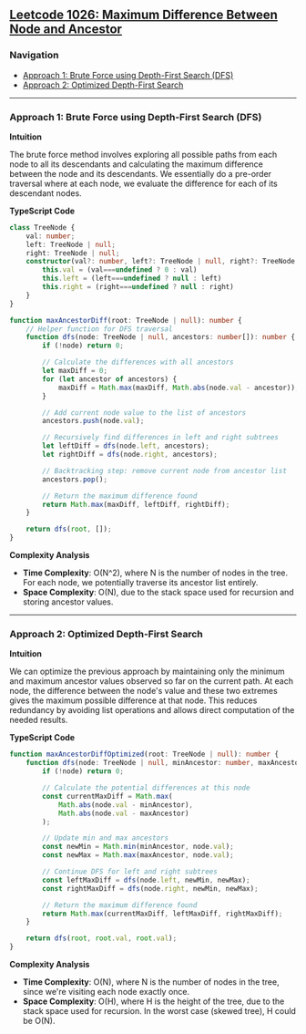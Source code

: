 ## [Leetcode 1026: Maximum Difference Between Node and Ancestor](https://leetcode.com/problems/maximum-difference-between-node-and-ancestor/)

### Navigation

- [Approach 1: Brute Force using Depth-First Search (DFS)](#approach-1)
- [Approach 2: Optimized Depth-First Search](#approach-2)

---

### Approach 1: Brute Force using Depth-First Search (DFS)

**Intuition**

The brute force method involves exploring all possible paths from each node to all its descendants and calculating the maximum difference between the node and its descendants. We essentially do a pre-order traversal where at each node, we evaluate the difference for each of its descendant nodes.

**TypeScript Code**

```typescript
class TreeNode {
    val: number;
    left: TreeNode | null;
    right: TreeNode | null;
    constructor(val?: number, left?: TreeNode | null, right?: TreeNode | null) {
        this.val = (val===undefined ? 0 : val)
        this.left = (left===undefined ? null : left)
        this.right = (right===undefined ? null : right)
    }
}

function maxAncestorDiff(root: TreeNode | null): number {
    // Helper function for DFS traversal
    function dfs(node: TreeNode | null, ancestors: number[]): number {
        if (!node) return 0;

        // Calculate the differences with all ancestors
        let maxDiff = 0;
        for (let ancestor of ancestors) {
            maxDiff = Math.max(maxDiff, Math.abs(node.val - ancestor));
        }

        // Add current node value to the list of ancestors
        ancestors.push(node.val);

        // Recursively find differences in left and right subtrees
        let leftDiff = dfs(node.left, ancestors);
        let rightDiff = dfs(node.right, ancestors);

        // Backtracking step: remove current node from ancestor list
        ancestors.pop();

        // Return the maximum difference found
        return Math.max(maxDiff, leftDiff, rightDiff);
    }

    return dfs(root, []);
}
```

**Complexity Analysis**

- **Time Complexity**: O(N^2), where N is the number of nodes in the tree. For each node, we potentially traverse its ancestor list entirely.
- **Space Complexity**: O(N), due to the stack space used for recursion and storing ancestor values.

---

### Approach 2: Optimized Depth-First Search

**Intuition**

We can optimize the previous approach by maintaining only the minimum and maximum ancestor values observed so far on the current path. At each node, the difference between the node's value and these two extremes gives the maximum possible difference at that node. This reduces redundancy by avoiding list operations and allows direct computation of the needed results.

**TypeScript Code**

```typescript
function maxAncestorDiffOptimized(root: TreeNode | null): number {
    function dfs(node: TreeNode | null, minAncestor: number, maxAncestor: number): number {
        if (!node) return 0;

        // Calculate the potential differences at this node
        const currentMaxDiff = Math.max(
            Math.abs(node.val - minAncestor),
            Math.abs(node.val - maxAncestor)
        );

        // Update min and max ancestors
        const newMin = Math.min(minAncestor, node.val);
        const newMax = Math.max(maxAncestor, node.val);

        // Continue DFS for left and right subtrees
        const leftMaxDiff = dfs(node.left, newMin, newMax);
        const rightMaxDiff = dfs(node.right, newMin, newMax);

        // Return the maximum difference found
        return Math.max(currentMaxDiff, leftMaxDiff, rightMaxDiff);
    }

    return dfs(root, root.val, root.val);
}
```

**Complexity Analysis**

- **Time Complexity**: O(N), where N is the number of nodes in the tree, since we're visiting each node exactly once.
- **Space Complexity**: O(H), where H is the height of the tree, due to the stack space used for recursion. In the worst case (skewed tree), H could be O(N).


